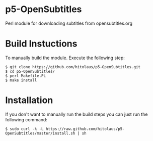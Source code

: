 p5-OpenSubtitles
================

Perl module for downloading subtitles from opensubtitles.org

# Build Instuctions

To manually build the module. Execute the following step:

	$ git clone https://github.com/hitolaus/p5-OpenSubtitles.git
	$ cd p5-OpenSubtitles/
	$ perl Makefile.PL
	$ make install

# Installation

If you don't want to manually run the build steps you can just run the following command:

	$ sudo curl -k -L https://raw.github.com/hitolaus/p5-OpenSubtitles/master/install.sh | sh
